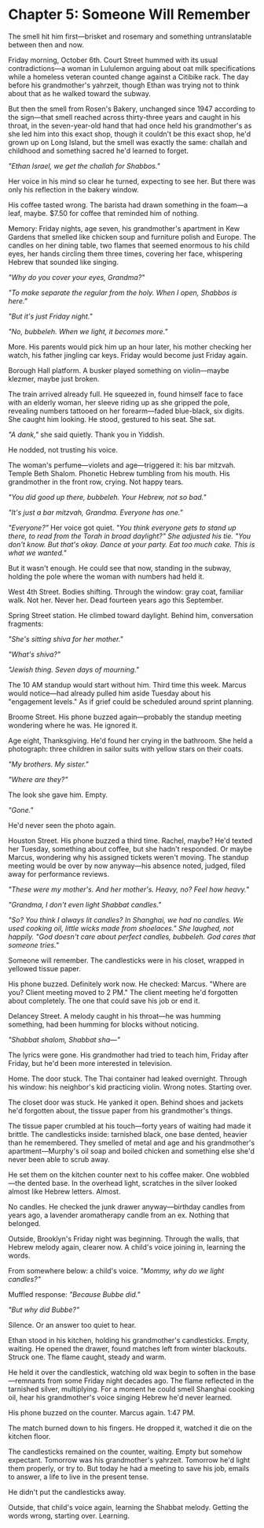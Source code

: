 # Chapter 5: Someone Will Remember

The smell hit him first—brisket and rosemary and something untranslatable between then and now.

Friday morning, October 6th. Court Street hummed with its usual contradictions—a woman in Lululemon arguing about oat milk specifications while a homeless veteran counted change against a Citibike rack. The day before his grandmother's yahrzeit, though Ethan was trying not to think about that as he walked toward the subway.

But then the smell from Rosen's Bakery, unchanged since 1947 according to the sign—that smell reached across thirty-three years and caught in his throat, in the seven-year-old hand that had once held his grandmother's as she led him into this exact shop, though it couldn't be this exact shop, he'd grown up on Long Island, but the smell was exactly the same: challah and childhood and something sacred he'd learned to forget.

*"Ethan Israel, we get the challah for Shabbos."*

Her voice in his mind so clear he turned, expecting to see her. But there was only his reflection in the bakery window.

His coffee tasted wrong. The barista had drawn something in the foam—a leaf, maybe. $7.50 for coffee that reminded him of nothing.

Memory: Friday nights, age seven, his grandmother's apartment in Kew Gardens that smelled like chicken soup and furniture polish and Europe. The candles on her dining table, two flames that seemed enormous to his child eyes, her hands circling them three times, covering her face, whispering Hebrew that sounded like singing.

*"Why do you cover your eyes, Grandma?"*

*"To make separate the regular from the holy. When I open, Shabbos is here."*

*"But it's just Friday night."*

*"No, bubbeleh. When we light, it becomes more."*

More. His parents would pick him up an hour later, his mother checking her watch, his father jingling car keys. Friday would become just Friday again.

Borough Hall platform. A busker played something on violin—maybe klezmer, maybe just broken. 

The train arrived already full. He squeezed in, found himself face to face with an elderly woman, her sleeve riding up as she gripped the pole, revealing numbers tattooed on her forearm—faded blue-black, six digits. She caught him looking. He stood, gestured to his seat. She sat.

*"A dank,"* she said quietly. Thank you in Yiddish.

He nodded, not trusting his voice.

The woman's perfume—violets and age—triggered it: his bar mitzvah. Temple Beth Shalom. Phonetic Hebrew tumbling from his mouth. His grandmother in the front row, crying. Not happy tears.

*"You did good up there, bubbeleh. Your Hebrew, not so bad."*

*"It's just a bar mitzvah, Grandma. Everyone has one."*

*"Everyone?"* Her voice got quiet. *"You think everyone gets to stand up there, to read from the Torah in broad daylight?" She adjusted his tie. "You don't know. But that's okay. Dance at your party. Eat too much cake. This is what we wanted."*

But it wasn't enough. He could see that now, standing in the subway, holding the pole where the woman with numbers had held it.

West 4th Street. Bodies shifting. Through the window: gray coat, familiar walk. Not her. Never her. Dead fourteen years ago this September.


Spring Street station. He climbed toward daylight. Behind him, conversation fragments:

*"She's sitting shiva for her mother."*

*"What's shiva?"*

*"Jewish thing. Seven days of mourning."*

The 10 AM standup would start without him. Third time this week. Marcus would notice—had already pulled him aside Tuesday about his "engagement levels." As if grief could be scheduled around sprint planning.

Broome Street. His phone buzzed again—probably the standup meeting wondering where he was. He ignored it.


Age eight, Thanksgiving. He'd found her crying in the bathroom. She held a photograph: three children in sailor suits with yellow stars on their coats.

*"My brothers. My sister."*

*"Where are they?"*

The look she gave him. Empty.

*"Gone."*

He'd never seen the photo again.

Houston Street. His phone buzzed a third time. Rachel, maybe? He'd texted her Tuesday, something about coffee, but she hadn't responded. Or maybe Marcus, wondering why his assigned tickets weren't moving. The standup meeting would be over by now anyway—his absence noted, judged, filed away for performance reviews.


*"These were my mother's. And her mother's. Heavy, no? Feel how heavy."*

*"Grandma, I don't even light Shabbat candles."*

*"So? You think I always lit candles? In Shanghai, we had no candles. We used cooking oil, little wicks made from shoelaces." She laughed, not happily. "God doesn't care about perfect candles, bubbeleh. God cares that someone tries."*

Someone will remember. The candlesticks were in his closet, wrapped in yellowed tissue paper.

His phone buzzed. Definitely work now. He checked: Marcus. "Where are you? Client meeting moved to 2 PM." The client meeting he'd forgotten about completely. The one that could save his job or end it.


Delancey Street. A melody caught in his throat—he was humming something, had been humming for blocks without noticing.

*"Shabbat shalom, Shabbat sha—"*

The lyrics were gone. His grandmother had tried to teach him, Friday after Friday, but he'd been more interested in television.

Home. The door stuck. The Thai container had leaked overnight. Through his window: his neighbor's kid practicing violin. Wrong notes. Starting over.

The closet door was stuck. He yanked it open. Behind shoes and jackets he'd forgotten about, the tissue paper from his grandmother's things.

The tissue paper crumbled at his touch—forty years of waiting had made it brittle. The candlesticks inside: tarnished black, one base dented, heavier than he remembered. They smelled of metal and age and his grandmother's apartment—Murphy's oil soap and boiled chicken and something else she'd never been able to scrub away.

He set them on the kitchen counter next to his coffee maker. One wobbled—the dented base. In the overhead light, scratches in the silver looked almost like Hebrew letters. Almost.

No candles. He checked the junk drawer anyway—birthday candles from years ago, a lavender aromatherapy candle from an ex. Nothing that belonged.

Outside, Brooklyn's Friday night was beginning. Through the walls, that Hebrew melody again, clearer now. A child's voice joining in, learning the words.

From somewhere below: a child's voice. *"Mommy, why do we light candles?"*

Muffled response: *"Because Bubbe did."*

*"But why did Bubbe?"*

Silence. Or an answer too quiet to hear.

Ethan stood in his kitchen, holding his grandmother's candlesticks. Empty, waiting. He opened the drawer, found matches left from winter blackouts. Struck one. The flame caught, steady and warm.

He held it over the candlestick, watching old wax begin to soften in the base—remnants from some Friday night decades ago. The flame reflected in the tarnished silver, multiplying. For a moment he could smell Shanghai cooking oil, hear his grandmother's voice singing Hebrew he'd never learned.

His phone buzzed on the counter. Marcus again. 1:47 PM.

The match burned down to his fingers. He dropped it, watched it die on the kitchen floor.

The candlesticks remained on the counter, waiting. Empty but somehow expectant. Tomorrow was his grandmother's yahrzeit. Tomorrow he'd light them properly, or try to. But today he had a meeting to save his job, emails to answer, a life to live in the present tense.

He didn't put the candlesticks away.

Outside, that child's voice again, learning the Shabbat melody. Getting the words wrong, starting over. Learning.
